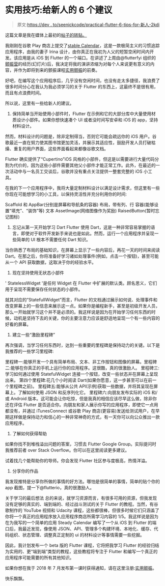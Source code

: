 # 实用技巧:给新人的 6 个建议

> 原文:[https://dev . to/seenickcode/practical-flutter-6-tips-for-新人-2kdi](https://dev.to/seenickcode/practical-flutter-6-tips-for-newcomers-2kdi)

这篇文章是我在媒体上最初的[帖子的转贴。](https://medium.com/@seenickcode/practical-flutter-my-personal-6-tips-for-newcomers-dfbe44a29246)

我刚刚在谷歌 Play 商店上提交了[stable Calendar](https://www.steadycalendar.com/)，这是一款极简主义的习惯追踪应用程序，由我的妻子 Irina 设计，由你真正在我初为人父的短暂空闲时间内开发。该应用是从 iOS 到 Flutter 的一个端口。在讲述了上周由@flutterfyi 组织的[颤振营](https://flutter.camp/)的经历(幻灯片)后，我决定将我的演讲浓缩为对每个人来说更有意义的内容，并作为即将到来的颤振课程[实用颤振](https://mailchi.mp/5a27b9f78aee/practical-flutter)的前奏。

好吧，在编写这个应用程序后，几乎没有空闲时间，也没有走太多捷径，我浪费了很多时间分心在我认为我必须学习的关于 Flutter 的东西上，这最终不是很有用，而且有点浪费时间。

所以说，这里有一些给新人的建议。

1.  保持简单当开始使用小部件时，Flutter 在示例和它的大部分库中大量使用材质设计小部件。如果你想快速凑个 UI 或者没时间写安卓和 iOS 的 app，坚持材料设计。

然而，材料设计的问题是，除非定制得当，否则它可能会疏远你的 iOS 用户。谷歌最近一直在努力使其图书馆更加灵活，并展示其适应性，鼓励开发人员打破枯燥、重复的用户界面，这些界面看起来都像谷歌文档。

Flutter 确实提供了“Cupertino”iOS 风格的小部件，但这是以需要进行大量代码分割为代价的，因为这些小部件需要其他父小部件才能正常工作。此外，在最近的一次活动中与一名员工交谈后，谷歌并没有重点关注提供一整套完整的 iOS 小工具。

在我的下一个应用程序中，我将大量定制材料设计以满足设计需求，但这里有一些你现在可能想学习的小工具，以保持灵活性并充分利用你的时间:

Scaffold 和 AppBar(分别是屏幕和导航条的容器)
布局，带有列、行
容器(能够设置“填充”、“装饰”等)
文本
AssetImage(网络图像作为奖励)
RaisedButton(暂时忘记图标)

1.  忘记从第一天开始学习 Dart Flutter 使用 Dart，这是一种非常容易掌握的语言，即使对于软件开发新手来说也是如此。然而，运行一个应用程序并呈现一些简单的 UI 根本不需要任何 Dart 知识。

当你熟悉了布局的基础知识，在屏幕上显示了一些内容后，再花一天的时间来阅读 Dart。在那之后，你将准备好学习诸如处理事件(例如，点击一个按钮)，甚至可能从一个 API 获取数据，这取决于你的经验水平。

1.  现在坚持使用无状态小部件

' StatelessWidget '是任何 Widget 在 Flutter 中扩展的默认类。顾名思义，它们用于呈现不需要保存任何状态的小部件。

就其对应的“StatefullWidget”而言，Flutter 的文档通过展示如何说、处理事件和改变屏幕上的一些信息来展示这一点。如果你是编程新手，甚至是初级开发人员，那么一开始就学习这个并不是必须的。我这样说是因为在开始学习任何东西的时候，动机是坚持下去的关键，你的主要注意力应该是舒适地呈现一个有一些内容的好看的屏幕。

1.  建立一些“激励里程碑”

再次强调，当学习任何东西时，达到一些重要的里程碑是保持动力的关键。以下是我推荐的一些学习里程碑:

里程碑一:能够开发一个具有简单布局、文本、非工作按钮和图像的屏幕。里程碑二:能够在你真正的手机上运行你的应用程序。这很酷，真的很激励人。
里程碑三:学习如何通过使用 StatefulWidget 连接一个按钮，改变一些状态并在屏幕上呈现出来。
第四个里程碑:花几个小时阅读 Dart(如果你愿意，这一步甚至可以在前一个里程碑之前)。
里程碑五:能够从公共 API(示例)获取一些数据，并将其呈现在屏幕上。了解如何使用 JSON 和反序列化它。
里程碑六:向朋友发布实际的 iOS 和/或 Android 版本。这可能会让你吃惊，但是我真的相信应该尽早这么做，除非你还在评估 Flutter 是否适合你。向朋友和家人展示你写的应用程序，即使它一点用都没有，并通过 iTunesConnect 或谷歌 Play 商店(更容易)发送给测试用户，在早期这样做是保持动力和信心的一种非常神奇的方式，有一天你可以向公众推出一款应用程序。

1.  了解如何获得帮助

如果你找不到堆栈溢出问题的答案，习惯去 Flutter Google Group。实际提问时我推荐前者 over Stack Overflow。你可以在这里阅读更多建议。

试着找几个能帮助你的导师。你会发现 Flutter 社区参与度极高，热情洋溢。

1.  分享你的作品

我发现推特是分享你所做的事情的好方法。哪怕是很简单的事情，简单的贴个你的 app 截图，提一下@flutterio，真的很激励人。

关于学习的最后想法
总的来说，就学习资源而言，有很多可用的资源，但我发现没有足够的真实的、端到端的、经过战斗测试的关于 Flutter 的教程。当然，有谷歌制作的 YouTube 视频和 Udacity 课程，这些都很棒，但很多时候它们只涵盖了你将一个真正的应用程序放入应用程序商店所需学习内容的 1/5。我这样说是因为在为我写的一个简单的应用 Steady Calendar 编写了一个从 iOS 到 Flutter 的端口后，我最近发现，像使用 JSON、API、管理多个构建环境、本地化、缓存、代码组织、状态管理、调整真正定制的 ui 的材料设计等事情需要一些挖掘。

因此，我计划发布一个 beta 版的 Flutter 课程，它将把我学习 Flutter 的经验归结为实用的、更“端到端”类型的教程，这些教程将专注于 Flutter 和编写一个真正的应用程序可能需要的所有其他知识。

如果你想在我于 2018 年 7 月发布第一课时获得通知，请在这里注册:[实用颤振](https://mailchi.mp/5a27b9f78aee/practical-flutter)。

快乐飘飘。
